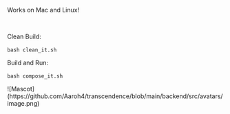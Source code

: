<p>Works on Mac and Linux!</p>
</br>
<p>Clean Build:</p>
<pre><code>bash clean_it.sh</code></pre>
<p>Build and Run:</p>
<pre><code>bash compose_it.sh</code></pre>
![Mascot](https://github.com/Aaroh4/transcendence/blob/main/backend/src/avatars/image.png)
